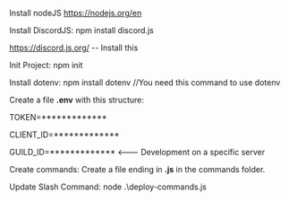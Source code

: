 Install nodeJS
https://nodejs.org/en


Install DiscordJS: npm install discord.js
&nbsp;

https://discord.js.org/ -- Install this


Init Project: 
npm init

Install dotenv:
npm install dotenv //You need this command to use dotenv

Create a file **.env**  with this structure: 

TOKEN=*************
&nbsp;

CLIENT_ID=*************
&nbsp;

GUILD_ID=************* <--- Development on a specific server
&nbsp;


Create commands:
Create a file ending in **.js** in the commands folder.

Update Slash Command:
node .\deploy-commands.js
